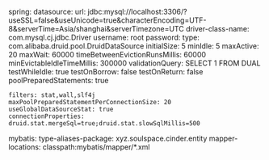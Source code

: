 spring:
  datasource:
    url: jdbc:mysql://localhost:3306/?useSSL=false&useUnicode=true&characterEncoding=UTF-8&serverTime=Asia/shanghai&serverTimezone=UTC
    driver-class-name: com.mysql.cj.jdbc.Driver
    username: root
    password:
    type: com.alibaba.druid.pool.DruidDataSource
    initialSize: 5
    minIdle: 5
    maxActive: 20
    maxWait: 60000
    timeBetweenEvictionRunsMillis: 60000
    minEvictableIdleTimeMillis: 300000
    validationQuery: SELECT 1 FROM DUAL
    testWhileIdle: true
    testOnBorrow: false
    testOnReturn: false
    poolPreparedStatements: true

    filters: stat,wall,slf4j
    maxPoolPreparedStatementPerConnectionSize: 20
    useGlobalDataSourceStat: true
    connectionProperties: druid.stat.mergeSql=true;druid.stat.slowSqlMillis=500

mybatis:
  type-aliases-package: xyz.soulspace.cinder.entity
  mapper-locations: classpath:mybatis/mapper/*.xml
